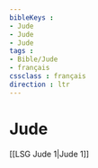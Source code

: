 ```yaml
---
bibleKeys : 
- Jude
- Jude
- Jude
tags : 
- Bible/Jude
- français
cssclass : français
direction : ltr
---
```


# Jude

[[LSG Jude 1|Jude 1]]
